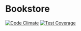 Bookstore
=========

[![Code Climate](https://codeclimate.com/github/GeorgeZhukov/my-bookstore/badges/gpa.svg)](https://codeclimate.com/github/GeorgeZhukov/my-bookstore)
[![Test Coverage](https://codeclimate.com/github/GeorgeZhukov/my-bookstore/badges/coverage.svg)](https://codeclimate.com/github/GeorgeZhukov/my-bookstore/coverage)
